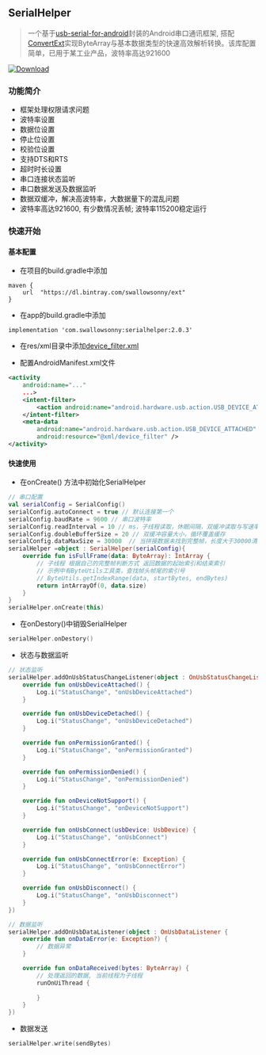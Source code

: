 ## SerialHelper

> 一个基于[usb-serial-for-android](https://github.com/mik3y/usb-serial-for-android "usb-serial-for-android")封装的Android串口通讯框架, 搭配[ConvertExt](https://github.com/swallowsonny/ConvertExt)实现ByteArray与基本数据类型的快速高效解析转换。该库配置简单，已用于某工业产品，波特率高达921600

[![Download](https://api.bintray.com/packages/swallowsonny/ext/serialhelper/images/download.svg?version=2.0.3) ](https://bintray.com/swallowsonny/ext/serialhelper/2.0.3/link)
### 功能简介
- 框架处理权限请求问题
- 波特率设置
- 数据位设置
- 停止位设置
- 校验位设置
- 支持DTS和RTS
- 超时时长设置
- 串口连接状态监听
- 串口数据发送及数据监听
- 数据双缓冲，解决高波特率，大数据量下的混乱问题
- 波特率高达921600, 有少数情况丢帧; 波特率115200稳定运行

### 快速开始
#### 基本配置
- 在项目的build.gradle中添加

```
maven {
	url  "https://dl.bintray.com/swallowsonny/ext"
}
```

- 在app的build.gradle中添加
```
implementation 'com.swallowsonny:serialhelper:2.0.3'
```

- 在res/xml目录中添加[device_filter.xml](https://github.com/swallowsonny/SerialHelper/blob/master/app/src/main/res/xml/device_filter.xml)

- 配置AndroidManifest.xml文件
```xml
<activity
    android:name="..."
    ...>
    <intent-filter>
        <action android:name="android.hardware.usb.action.USB_DEVICE_ATTACHED" />
    </intent-filter>
    <meta-data
        android:name="android.hardware.usb.action.USB_DEVICE_ATTACHED"
        android:resource="@xml/device_filter" />
</activity>
```
#### 快速使用
- 在onCreate() 方法中初始化SerialHelper
```kotlin
// 串口配置
val serialConfig = SerialConfig()
serialConfig.autoConnect = true // 默认连接第一个
serialConfig.baudRate = 9600 // 串口波特率
serialConfig.readInterval = 10 // ms，子线程读取，休眠间隔，双缓冲读取与写速率调整，默认10ms
serialConfig.doubleBufferSize = 20 // 双缓冲容量大小，循环覆盖缓存
serialConfig.dataMaxSize = 30000  // 当拼接数据未找到完整帧，长度大于30000清空，可根据实际情况适当调整
serialHelper =object : SerialHelper(serialConfig){
    override fun isFullFrame(data: ByteArray): IntArray {
        // 子线程 根据自己的完整帧判断方式 返回数据的起始索引和结束索引
        // 示例中有ByteUtils工具类，查找帧头帧尾的索引号 
        // ByteUtils.getIndexRange(data, startBytes, endBytes)
        return intArrayOf(0, data.size)
    }
}
serialHelper.onCreate(this)
```

- 在onDestory()中销毁SerialHelper
```kotlin
serialHelper.onDestory()
```

- 状态与数据监听
```kotlin
// 状态监听
serialHelper.addOnUsbStatusChangeListener(object : OnUsbStatusChangeListener {
    override fun onUsbDeviceAttached() {
        Log.i("StatusChange", "onUsbDeviceAttached")
    }

    override fun onUsbDeviceDetached() {
        Log.i("StatusChange", "onUsbDeviceDetached")
    }

    override fun onPermissionGranted() {
        Log.i("StatusChange", "onPermissionGranted")
    }

    override fun onPermissionDenied() {
        Log.i("StatusChange", "onPermissionDenied")
    }

    override fun onDeviceNotSupport() {
        Log.i("StatusChange", "onDeviceNotSupport")
    }

    override fun onUsbConnect(usbDevice: UsbDevice) {
        Log.i("StatusChange", "onUsbConnect")
    }

    override fun onUsbConnectError(e: Exception) {
        Log.i("StatusChange", "onUsbConnectError")
    }

    override fun onUsbDisconnect() {
        Log.i("StatusChange", "onUsbDisconnect")
    }
})

// 数据监听
serialHelper.addOnUsbDataListener(object : OnUsbDataListener {
    override fun onDataError(e: Exception?) {
        // 数据异常
    }

    override fun onDataReceived(bytes: ByteArray) {
        // 处理返回的数据, 当前线程为子线程
        runOnUiThread {
            
        }
    }
})
```
- 数据发送
``` kotlin
serialHelper.write(sendBytes)
```



